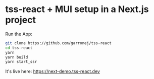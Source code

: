 

# tss-react + MUI setup in a Next.js project

Run the App:  

```bash
git clone https://github.com/garronej/tss-react
cd tss-react
yarn
yarn build
yarn start_ssr
```

It's live here: https://next-demo.tss-react.dev